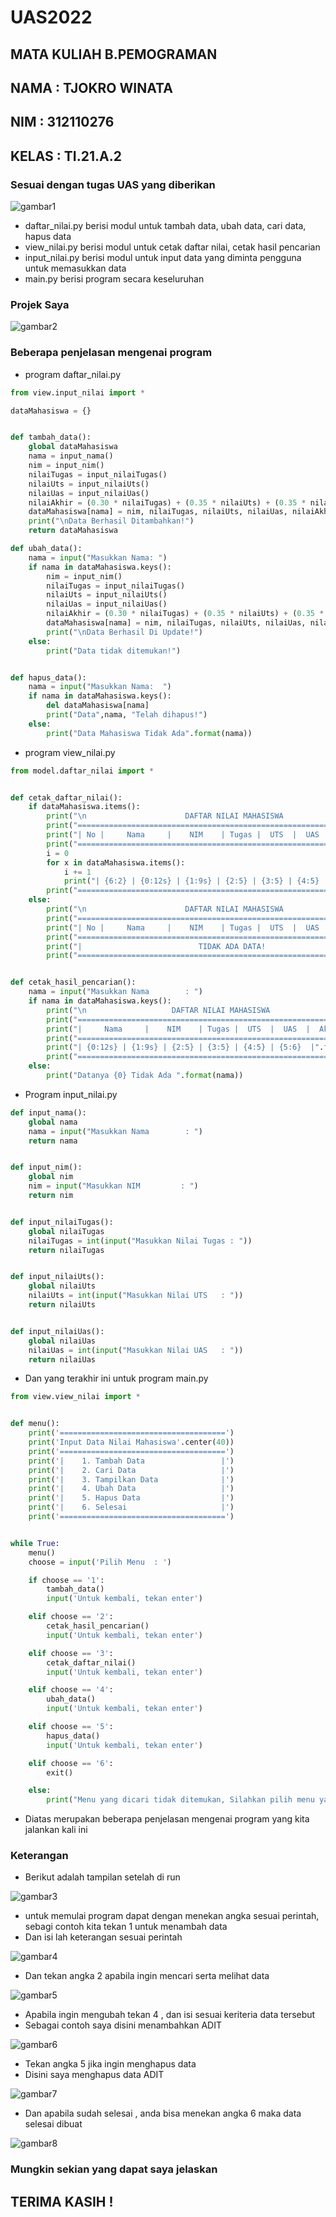 # UAS2022
## MATA KULIAH B.PEMOGRAMAN
## NAMA     : TJOKRO WINATA
## NIM      : 312110276
## KELAS    : TI.21.A.2

### Sesuai dengan tugas UAS yang diberikan

![gambar1](ss/ss8.png)

- daftar_nilai.py berisi modul untuk tambah data, ubah data, cari data, hapus data
- view_nilai.py berisi modul untuk cetak daftar nilai, cetak hasil pencarian
- input_nilai.py berisi modul untuk input data yang diminta pengguna untuk memasukkan data
- main.py berisi program secara keseluruhan

### Projek Saya

![gambar2](ss/ss1.png)

### Beberapa penjelasan mengenai program

- program daftar_nilai.py

```python
from view.input_nilai import *

dataMahasiswa = {}


def tambah_data():
    global dataMahasiswa
    nama = input_nama()
    nim = input_nim()
    nilaiTugas = input_nilaiTugas()
    nilaiUts = input_nilaiUts()
    nilaiUas = input_nilaiUas()
    nilaiAkhir = (0.30 * nilaiTugas) + (0.35 * nilaiUts) + (0.35 * nilaiUas)
    dataMahasiswa[nama] = nim, nilaiTugas, nilaiUts, nilaiUas, nilaiAkhir
    print("\nData Berhasil Ditambahkan!")
    return dataMahasiswa

def ubah_data():
    nama = input("Masukkan Nama: ")
    if nama in dataMahasiswa.keys():
        nim = input_nim()
        nilaiTugas = input_nilaiTugas()
        nilaiUts = input_nilaiUts()
        nilaiUas = input_nilaiUas()
        nilaiAkhir = (0.30 * nilaiTugas) + (0.35 * nilaiUts) + (0.35 * nilaiUas)
        dataMahasiswa[nama] = nim, nilaiTugas, nilaiUts, nilaiUas, nilaiAkhir
        print("\nData Berhasil Di Update!")
    else:
        print("Data tidak ditemukan!")


def hapus_data():
    nama = input("Masukkan Nama:  ")
    if nama in dataMahasiswa.keys():
        del dataMahasiswa[nama]
        print("Data",nama, "Telah dihapus!")
    else:
        print("Data Mahasiswa Tidak Ada".format(nama))
```
- program view_nilai.py

```python
from model.daftar_nilai import *


def cetak_daftar_nilai():
    if dataMahasiswa.items():
        print("\n                      DAFTAR NILAI MAHASISWA                    ")
        print("==================================================================")
        print("| No |     Nama     |    NIM    | Tugas |  UTS  |  UAS  |  Akhir |")
        print("==================================================================")
        i = 0
        for x in dataMahasiswa.items():
            i += 1
            print("| {6:2} | {0:12s} | {1:9s} | {2:5} | {3:5} | {4:5} | {5:6} |".format(x[0], x[1][0], x[1][1], x[1][2], x[1][3], x[1][4], i))
        print("==================================================================")
    else:
        print("\n                      DAFTAR NILAI MAHASISWA                    ")
        print("==================================================================")
        print("| No |     Nama     |    NIM    | Tugas |  UTS  |  UAS  |  Akhir |")
        print("==================================================================")
        print("|                          TIDAK ADA DATA!                       |")
        print("==================================================================")


def cetak_hasil_pencarian():
    nama = input("Masukkan Nama        : ")
    if nama in dataMahasiswa.keys():
        print("\n                   DAFTAR NILAI MAHASISWA                   ")
        print("==============================================================")
        print("|     Nama     |    NIM    | Tugas |  UTS  |  UAS  |  Akhir  |")
        print("==============================================================")
        print("| {0:12s} | {1:9s} | {2:5} | {3:5} | {4:5} | {5:6}  |".format(nama, dataMahasiswa[nama][0], dataMahasiswa[nama][1], dataMahasiswa[nama][2], dataMahasiswa[nama][3], dataMahasiswa[nama][4]))
        print("==============================================================")
    else:
        print("Datanya {0} Tidak Ada ".format(nama))
```

- Program input_nilai.py

```python
def input_nama():
    global nama
    nama = input("Masukkan Nama        : ")
    return nama


def input_nim():
    global nim
    nim = input("Masukkan NIM         : ")
    return nim


def input_nilaiTugas():
    global nilaiTugas
    nilaiTugas = int(input("Masukkan Nilai Tugas : "))
    return nilaiTugas


def input_nilaiUts():
    global nilaiUts
    nilaiUts = int(input("Masukkan Nilai UTS   : "))
    return nilaiUts


def input_nilaiUas():
    global nilaiUas
    nilaiUas = int(input("Masukkan Nilai UAS   : "))
    return nilaiUas
```

- Dan yang terakhir ini untuk program main.py

```python
from view.view_nilai import *


def menu():
    print('=====================================')
    print('Input Data Nilai Mahasiswa'.center(40))
    print('=====================================')
    print('|    1. Tambah Data                 |')
    print('|    2. Cari Data                   |')
    print('|    3. Tampilkan Data              |')
    print('|    4. Ubah Data                   |')
    print('|    5. Hapus Data                  |')
    print('|    6. Selesai                     |')
    print('=====================================')


while True:
    menu()
    choose = input('Pilih Menu  : ')

    if choose == '1':
        tambah_data()
        input('Untuk kembali, tekan enter')

    elif choose == '2':
        cetak_hasil_pencarian()
        input('Untuk kembali, tekan enter')

    elif choose == '3':
        cetak_daftar_nilai()
        input('Untuk kembali, tekan enter')

    elif choose == '4':
        ubah_data()
        input('Untuk kembali, tekan enter')

    elif choose == '5':
        hapus_data()
        input('Untuk kembali, tekan enter')

    elif choose == '6':
        exit()

    else:
        print("Menu yang dicari tidak ditemukan, Silahkan pilih menu yang tersedia")
```

- Diatas merupakan beberapa penjelasan mengenai program yang kita jalankan kali ini

### Keterangan
- Berikut adalah tampilan setelah di run

![gambar3](ss/ss2.png)

- untuk memulai program dapat dengan menekan angka sesuai perintah, sebagi contoh kita tekan 1 untuk menambah data
- Dan isi lah keterangan sesuai perintah

![gambar4](ss/ss4.png)

- Dan tekan angka 2 apabila ingin mencari serta melihat data

![gambar5](ss/ss3.png)

- Apabila ingin mengubah tekan 4 , dan isi sesuai keriteria data tersebut
- Sebagai contoh saya disini menambahkan ADIT

![gambar6](ss/ss5.png)

- Tekan angka 5 jika ingin menghapus data
- Disini saya menghapus data ADIT

![gambar7](ss/ss6.png)

- Dan apabila sudah selesai , anda bisa menekan angka 6 maka data selesai dibuat

![gambar8](ss/ss7.png)

### Mungkin sekian yang dapat saya jelaskan
## TERIMA KASIH !

